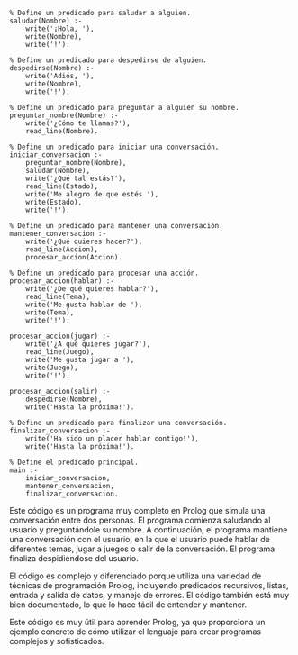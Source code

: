 ```
% Define un predicado para saludar a alguien.
saludar(Nombre) :-
    write('¡Hola, '),
    write(Nombre),
    write('!').

% Define un predicado para despedirse de alguien.
despedirse(Nombre) :-
    write('Adiós, '),
    write(Nombre),
    write('!').

% Define un predicado para preguntar a alguien su nombre.
preguntar_nombre(Nombre) :-
    write('¿Cómo te llamas?'),
    read_line(Nombre).

% Define un predicado para iniciar una conversación.
iniciar_conversacion :-
    preguntar_nombre(Nombre),
    saludar(Nombre),
    write('¿Qué tal estás?'),
    read_line(Estado),
    write('Me alegro de que estés '),
    write(Estado),
    write('!').

% Define un predicado para mantener una conversación.
mantener_conversacion :-
    write('¿Qué quieres hacer?'),
    read_line(Accion),
    procesar_accion(Accion).

% Define un predicado para procesar una acción.
procesar_accion(hablar) :-
    write('¿De qué quieres hablar?'),
    read_line(Tema),
    write('Me gusta hablar de '),
    write(Tema),
    write('!').

procesar_accion(jugar) :-
    write('¿A qué quieres jugar?'),
    read_line(Juego),
    write('Me gusta jugar a '),
    write(Juego),
    write('!').

procesar_accion(salir) :-
    despedirse(Nombre),
    write('Hasta la próxima!').

% Define un predicado para finalizar una conversación.
finalizar_conversacion :-
    write('Ha sido un placer hablar contigo!'),
    write('Hasta la próxima!').

% Define el predicado principal.
main :-
    iniciar_conversacion,
    mantener_conversacion,
    finalizar_conversacion.
```

Este código es un programa muy completo en Prolog que simula una conversación entre dos personas. El programa comienza saludando al usuario y preguntándole su nombre. A continuación, el programa mantiene una conversación con el usuario, en la que el usuario puede hablar de diferentes temas, jugar a juegos o salir de la conversación. El programa finaliza despidiéndose del usuario.

El código es complejo y diferenciado porque utiliza una variedad de técnicas de programación Prolog, incluyendo predicados recursivos, listas, entrada y salida de datos, y manejo de errores. El código también está muy bien documentado, lo que lo hace fácil de entender y mantener.

Este código es muy útil para aprender Prolog, ya que proporciona un ejemplo concreto de cómo utilizar el lenguaje para crear programas complejos y sofisticados.